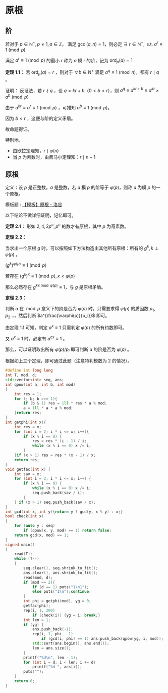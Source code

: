# 原根

## 阶

若对于 $p\in \mathbb{N}^{+}, p\neq 1, a\in \mathbb{Z}，$ 满足 $\gcd(a, n) = 1$，则必定 $\exists~r\in \mathbb{N}^{+}, \text{ s.t. } a^r\equiv 1\pmod p$

满足 $a^r\equiv 1\pmod p$ 的最小 $r$ 称为 $a$ 模 $r$ 的阶，记为 $\mathrm{ord}_p(a)=1$

**定理 $1.1：$** 若 $\mathrm{ord}_{p}(a)=r$ ，则对于 $\forall b\in \mathrm{N}^{+}$ 满足 $a^q\equiv 1\pmod n$，都有 $r\mid q$ 。

证明：
反证法，若 $r\nmid q$ ，设 $q=kr+b$（$0<b<r$），则 $a^q\equiv a^{kr+b}\equiv a^{kr}\times a^b\pmod p$

由于 $a^{kr}\equiv a^r\equiv 1\pmod p$ ，可推知 $a^b\equiv 1\pmod p$。

因为 $b < r$ ，这便与阶的定义矛盾。

故命题得证。

特别地，

- 由欧拉定理知，$r\mid \varphi(n)$
- 当 $p$  为素数时，由费马小定理知：$r\mid n-1$

## 原根

定义：设 $p$ 是正整数，$a$ 是整数，若 $a$ 模 $p$ 的阶等于 $\varphi(p)$，则称 $a$ 为模 $p$ 的一个原根。

模板题 : [【模板】原根 - 洛谷](https://www.luogu.com.cn/problem/P6091)

以下结论不做详细证明，记忆即可。

**定理 $2.1$：** 形如 $2,4,2p^c,p^c$ 的数才有原根，其中 $p$ 为奇素数。

**定理 $2.2$：**

当求出一个原根 $g$ 时，可以按照如下方法构造出其他所有原根：所有的 $g^k, k\perp \varphi(p)$ 。

$(g^k)^{\varphi(p)}\equiv 1\pmod p$

若存在 $(g^k)^x\equiv 1\pmod p, x < \varphi(p)$

那么必然存在 $g^{kx\bmod \varphi(p)}\equiv 1$，与 $g$ 是原根矛盾。

**定理 $2.3$：**

判断 $a$ 在 $\bmod p$ 意义下的阶是否为 $\varphi(p)$ 时，只需要求得 $\varphi(p)$ 的质因数 $p_1,p_2\dots$，然后判断 $a^{\frac{\varphi(p)}{p_i}}$ 即可。

由定理 $1.1$ 可知，判定 $a^x\equiv 1$ 只需判定 $\varphi(p)$ 的所有约数即可。

又 $a^{x}\equiv 1$ 时，必定有 $a^{cx}\equiv 1$ 。

那么，可以证明取出所有 $\varphi(p)/p_i$ 即可判断 $a$ 的阶是否为 $\varphi(p)$ 。

根据如上三个定理，即可通过此题（注意特判模数为 $2$ 的情况）。

```cpp
#define int long long
int T, mod, d;
std::vector<int> seq, ans;
int qpow(int a, int b, int mod)
{
    int res = 1;
    for (; b; b >>= 1){
        if (b & 1) res = 1ll * res * a % mod;
        a = 1ll * a * a % mod;
    }return res;
}
int getphi(int x){
    int res = x;
    for (int i = 2; i * i <= x; i++){
        if (x % i == 0) {
            res = res * (i - 1) / i;
            while (x % i == 0) x /= i;
        }
    }if (x > 1) res = res * (x - 1) / x;
    return res;
}
void getfac(int x) {
    int sav = x;
    for (int i = 2; i * i <= x; i++) {
        if (x % i == 0) {
            while (x % i == 0) x /= i;
            seq.push_back(sav / i);
        }
    } if (x > 1) seq.push_back(sav / x);
}
int gcd(int x, int y){return y ? gcd(y, x % y) : x;}
bool check(int x)
{
    for (auto y : seq)
        if (qpow(x, y, mod) == 1) return false;
    return gcd(x, mod) == 1;
}
signed main()
{
    read(T);
    while (T--)
    {
        seq.clear(), seq.shrink_to_fit();
        ans.clear(), ans.shrink_to_fit();
        read(mod, d);
        if (mod == 2){
            if (d == 1) puts("1\n1");
            else puts("1\n");continue;
        }
        int phi = getphi(mod), yg = 0;
        getfac(phi);
        rep(i, 1, 200)
            if (check(i)) {yg = i; break;}
        int len = 1;
        if (yg) {
            ans.push_back(-1);
            rep(i, 1, phi - 1)
                if (gcd(i, phi) == 1) ans.push_back(qpow(yg, i, mod));
            std::sort(ans.begin(), ans.end());
            len = ans.size();
        }
        printf("%d\n", len - 1);
        for (int i = d; i < len; i += d)
            printf("%d ", ans[i]);
        puts("");
    }
    return 0;
}
```
